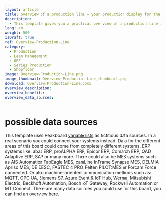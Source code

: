 ```yaml
---
layout: article
title: overview of a production line – your production display for the assembly line production
description: 
  - This template gives you a practical overview of a production line in the assembly line production. A generic background graphic, which depicts the individual workstations and their arrangement, thus provides an overview of the individual steps of manufacturing. It also allows you to clearly display important information about the production. Whether key figures on machine status, notifications in case of malfunctions, cycle times, throughput times, target/actual comparisons of quantities or GAE values. Simply download the template and replace the static variables with your individual data sources.
lang: en
weight: 500
isDraft: true
ref: Overview-Production-Line
category:
  - Production
  - Lean Management
  - OEE
  - Series Production
  - Shopfloor
image: Overview-Production-Line.png
image_thumbnail: Overview-Production-Line_thumbnail.png
download: Overview-Production-Line.pbmx
overview_description:
overview_benefits:
overview_data_sources:
---
```

# possible data sources
This template uses Peakboard [variable lists](https://help.peakboard.com/scripting/en-variables.html) as fictitious data sources. In a real scenario you could connect your systems instead. Data for the different areas of this board could come from completely different systems. ERP systems like: abas ERP, proALPHA ERP, Epicor ERP, Comarch ERP, QAD Adaptive ERP, SAP or many more. There could also be MES systems such as AIS Automation FabEagle MES, camLine InFrame Synapse MES, DELMIA Apriso MES, DE DESC, FASTEC 4 PRO, Felten PILOT:MES or Forcam Force connected. Or also machine-oriented communication methods such as: MQTT, OPC UA, Siemens S7, Azure Event & IoT Hub, Werma, Mitsubishi Electric, Beckhoff Automation, Bosch IoT Gateway, Rockwell Automation or MT Connect. There are many data sources you could use for this board, you can find an overview [here](https://peakboard.com/en/interfaces/).